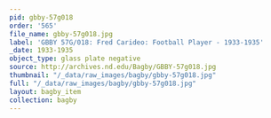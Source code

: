 ```yaml
---
pid: gbby-57g018
order: '565'
file_name: gbby-57g018.jpg
label: 'GBBY 57G/018: Fred Carideo: Football Player - 1933-1935'
_date: 1933-1935
object_type: glass plate negative
source: http://archives.nd.edu/Bagby/GBBY-57g018.jpg
thumbnail: "/_data/raw_images/bagby/gbby-57g018.jpg"
full: "/_data/raw_images/bagby/gbby-57g018.jpg"
layout: bagby_item
collection: bagby
---
```

